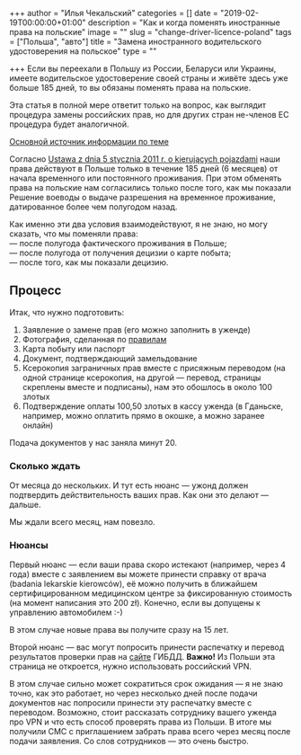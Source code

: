 +++
author = "Илья Чекальский"
categories = []
date = "2019-02-19T00:00:00+01:00"
description = "Как и когда поменять иностранные права на польские"
image = ""
slug = "change-driver-licence-poland"
tags = ["Польша", "авто"]
title = "Замена иностранного водительского удостоверения на польское"
type = ""

+++
Если вы переехали в Польшу из России, Беларуси или Украины, имеете водительское удостоверение своей страны и живёте здесь уже больше 185 дней, то вы обязаны поменять права на польские.

Эта статья в полной мере ответит только на вопрос, как выглядит процедура замены российских прав, но для других стран не-членов ЕС процедура будет аналогичной.

[Основной источник информации по теме](https://obywatel.gov.pl/kierowcy-i-pojazdy/wymien-zagraniczne-prawo-jazdy-na-polskie)

Согласно [Ustawa z dnia 5 stycznia 2011 r. o kierujących pojazdami](http://prawo.sejm.gov.pl/isap.nsf/DocDetails.xsp?id=WDU20110300151) наши права действуют в Польше только в течение 185 дней (6 месяцев) от начала временного или постоянного проживания. При этом обменять права на польские нам согласились только после того, как мы показали Решение воеводы о выдаче разрешения на временное проживание, датированное более чем полугодом назад.

Как именно эти два условия взаимодействуют, я не знаю, но могу сказать, что мы поменяли права:  
— после полугода фактического проживания в Польше;  
— после полугода от получения децизии о карте побыта;  
— после того, как мы показали децизию.

## Процесс

Итак, что нужно подготовить:

1. Заявление о замене прав (его можно заполнить в уженде)
2. Фотография, сделанная по [правилам](https://obywatel.gov.pl/kierowcy-i-pojazdy/zdjecie-do-prawa-jazdy)
3. Карта побыту или паспорт
4. Документ, подтверждающий замельдование
5. Ксерокопия заграничных прав вместе с присяжным переводом (на одной странице ксерокопия, на другой — перевод, страницы скреплены вместе и подписаны), нам это обошлось в около 100 злотых
6. Подтверждение оплаты 100,50 злотых в кассу уженда (в Гданьске, например, можно оплатить прямо в окошке, а можно заранее онлайн)

Подача документов у нас заняла минут 20.

### Сколько ждать

От месяца до нескольких. И тут есть нюанс — ужонд должен подтвердить действительность ваших прав. Как они это делают — дальше.

Мы ждали всего месяц, нам повезло.

### Нюансы

Первый нюанс — если ваши права скоро истекают (например, через 4 года) вместе с заявлением вы можете принести справку от врача (badania lekarskie kierowców), её можно получить в ближайшем сертифицированном медицинском центре за фиксированную стоимость (на момент написания это 200 zł). Конечно, если вы допущены к управлению автомобилем :-)

В этом случае новые права вы получите сразу на 15 лет.

Второй нюанс — вас могут попросить принести распечатку и перевод результатов проверки прав на [сайте](https://xn--90adear.xn--p1ai/check/driver) ГИБДД. **Важно!** Из Польши эта страница не откроется, нужно использовать российский VPN.

В этом случае сильно может сократиться срок ожидания — я не знаю точно, как это работает, но через несколько дней после подачи документов нас попросили принести эту распечатку вместе с переводом. Возможно, стоит рассказать сотруднику вашего уженда про VPN и что есть способ проверять права из Польши. В итоге мы получили СМС с приглашением забрать права всего через месяц после подачи заявления. Со слов сотрудников — это очень быстро.